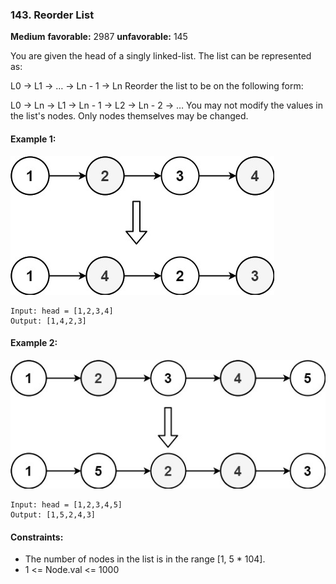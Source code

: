 ### 143. Reorder List
**Medium** **favorable:** 2987 **unfavorable:** 145

You are given the head of a singly linked-list. The list can be represented as:

L0 → L1 → … → Ln - 1 → Ln
Reorder the list to be on the following form:

L0 → Ln → L1 → Ln - 1 → L2 → Ln - 2 → …
You may not modify the values in the list's nodes. Only nodes themselves may be changed.

#### Example 1:
![](./imgs/reorder1linked-list.jpg)
```
Input: head = [1,2,3,4]
Output: [1,4,2,3]
```

#### Example 2:
![](./imgs/reorder2-linked-list.jpg)
```
Input: head = [1,2,3,4,5]
Output: [1,5,2,4,3]
``` 

#### Constraints:
- The number of nodes in the list is in the range [1, 5 * 104].
- 1 <= Node.val <= 1000
